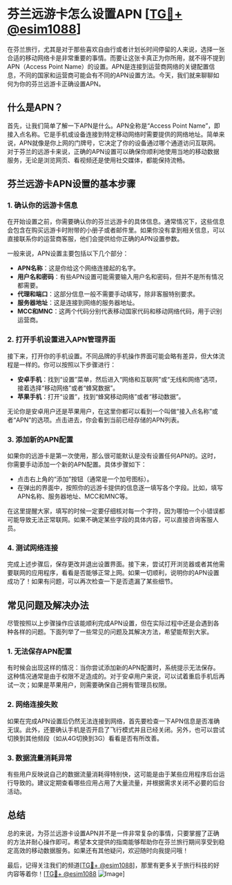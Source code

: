 # 芬兰远游卡怎么设置APN [[TG💪+ @esim1088](https://t.me/s/esim1088)]

在芬兰旅行，尤其是对于那些喜欢自由行或者计划长时间停留的人来说，选择一张合适的移动网络卡是非常重要的事情。而要让这张卡真正为你所用，就不得不提到APN（Access Point Name）的设置。APN是连接到运营商网络的关键配置信息，不同的国家和运营商可能会有不同的APN设置方法。今天，我们就来聊聊如何为你的芬兰远游卡正确设置APN。

## 什么是APN？

首先，让我们简单了解一下APN是什么。APN全称是“Access Point Name”，即接入点名称。它是手机或设备连接到特定移动网络时需要提供的网络地址。简单来说，APN就像是你上网的门牌号，它决定了你的设备通过哪个通道访问互联网。对于芬兰的远游卡来说，正确的APN设置可以确保你顺利地使用当地的移动数据服务，无论是浏览网页、看视频还是使用社交媒体，都能保持流畅。

## 芬兰远游卡APN设置的基本步骤

### 1. 确认你的远游卡信息

在开始设置之前，你需要确认你的芬兰远游卡的具体信息。通常情况下，这些信息会包含在购买远游卡时附带的小册子或者邮件里。如果你没有拿到相关信息，可以直接联系你的运营商客服，他们会提供给你正确的APN设置参数。

一般来说，APN设置主要包括以下几个部分：
- **APN名称**：这是你给这个网络连接起的名字。
- **用户名和密码**：有些APN设置可能需要输入用户名和密码，但并不是所有情况都需要。
- **代理和端口**：这部分信息一般不需要手动填写，除非客服特别要求。
- **服务器地址**：这是连接到网络的服务器地址。
- **MCC和MNC**：这两个代码分别代表移动国家代码和移动网络代码，用于识别运营商。

### 2. 打开手机设置进入APN管理界面

接下来，打开你的手机设置。不同品牌的手机操作界面可能会略有差异，但大体流程是一样的。你可以按照以下步骤进行：

- **安卓手机**：找到“设置”菜单，然后进入“网络和互联网”或“无线和网络”选项，接着选择“移动网络”或者“蜂窝数据”。
- **苹果手机**：打开“设置”，找到“蜂窝移动网络”或者“移动数据”。

无论你是安卓用户还是苹果用户，在这里你都可以看到一个叫做“接入点名称”或者“APN”的选项。点击进去，你会看到当前已经存储的APN列表。

### 3. 添加新的APN配置

如果你的远游卡是第一次使用，那么很可能默认是没有设置任何APN的。这时，你需要手动添加一个新的APN配置。具体步骤如下：

- 点击右上角的“添加”按钮（通常是一个加号图标）。
- 在弹出的界面中，按照你的远游卡提供的信息逐一填写各个字段。比如，填写APN名称、服务器地址、MCC和MNC等。

在这里提醒大家，填写的时候一定要仔细核对每一个字符，因为哪怕一个小错误都可能导致无法正常联网。如果不确定某些字段的具体内容，可以直接咨询客服人员。

### 4. 测试网络连接

完成上述步骤后，保存更改并退出设置界面。接下来，尝试打开浏览器或者其他需要联网的应用程序，看看是否能够正常上网。如果一切顺利，说明你的APN设置成功了！如果有问题，可以再次检查一下是否遗漏了某些细节。

## 常见问题及解决办法

尽管按照以上步骤操作应该能顺利完成APN设置，但在实际过程中还是会遇到各种各样的问题。下面列举了一些常见的问题及其解决方法，希望能帮到大家。

### 1. 无法保存APN配置

有时候会出现这样的情况：当你尝试添加新的APN配置时，系统提示无法保存。这种情况通常是由于权限不足造成的。对于安卓用户来说，可以试着重启手机后再试一次；如果是苹果用户，则需要确保自己拥有管理员权限。

### 2. 网络连接失败

如果在完成APN设置后仍然无法连接到网络，首先要检查一下APN信息是否准确无误。此外，还要确认手机是否开启了飞行模式并且已经关闭。另外，也可以尝试切换到其他频段（如从4G切换到3G）看看是否有所改善。

### 3. 数据流量消耗异常

有些用户反映说自己的数据流量消耗得特别快，这可能是由于某些应用程序后台运行导致的。建议定期查看哪些应用占用了大量流量，并根据需求关闭不必要的后台活动。

## 总结

总的来说，为芬兰远游卡设置APN并不是一件非常复杂的事情，只要掌握了正确的方法并耐心操作即可。希望本文提供的指南能够帮助你在芬兰旅行期间享受到稳定高效的移动数据服务。如果还有其他疑问，欢迎随时向我提问哦！

最后，记得关注我们的频道[[TG💪+ @esim1088](https://t.me/s/esim1088)]，那里有更多关于旅行科技的好内容等着你！[[TG💪+ @esim1088](https://t.me/s/esim1088) ![Image](https://i.postimg.cc/4NQfJmqS/Snipaste-2025-05-13-00-14-12.png)]